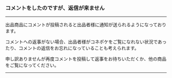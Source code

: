 <h3>コメントをしたのですが、返信が来ません</h3>
<hr>

出品商品にコメントが投稿されると出品者様に通知が送られるようになっております。

コメントへの返事がない場合、出品者様がコネポケをご覧になれない状況であったり、コメントの返信をお忘れになっていることも考えられます。

申し訳ありませんが再度コメントを投稿して返事をお待ちいただくか、他の商品をご覧になってください。

<hr>